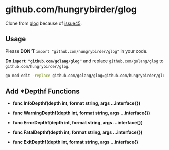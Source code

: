 # github.com/hungrybirder/glog #

Clone from [glog](https://github.com/golang/glog) because of [issue45](https://github.com/golang/glog/pull/45).

## Usage ##

Please __DON'T__ `import "github.com/hungrybirder/glog"` in your code.

__Do `import "github.com/golang/glog"`__ and
replace `github.com/golang/glog` to `github.com/hungrybirder/glog`.

```bash
go mod edit -replace github.com/golang/glog=github.com/hungrybirder/glog@v1.0.0
```

## Add *Depthf Functions ##

* __func InfoDepthf(depth int, format string, args ...interface{})__

* __func WarningDepthf(depth int, format string, args ...interface{})__

* __func ErrorDepthf(depth int, format string, args ...interface{})__

* __func FatalDepthf(depth int, format string, args ...interface{})__

* __func ExitDepthf(depth int, format string, args ...interface{}__
